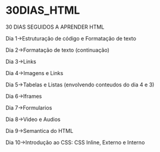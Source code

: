# 30DIAS_HTML
 30 DIAS SEGUIDOS A APRENDER HTML

Dia 1->Estruturação de código e Formatação de texto

Dia 2->Formatação de texto (continuação)

Dia 3->Links

Dia 4->Imagens e Links

Dia 5->Tabelas e Listas (envolvendo conteudos do dia 4 e 3)

Dia 6->Iframes

Dia 7->Formularios

Dia 8->Video e Audios

Dia 9->Semantica do HTML

Dia 10->Introdução ao CSS: CSS Inline, Externo e Interno